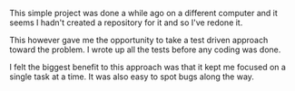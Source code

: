 This simple project was done a while ago on a different computer and it seems I hadn't created a repository for it and so I've redone it.

This however gave me the opportunity to take a test driven approach toward the problem. I wrote up all the tests before any coding was done. 

I felt the biggest benefit to this approach was that it kept me focused on a single task at a time. It was also easy to spot bugs along the way.
